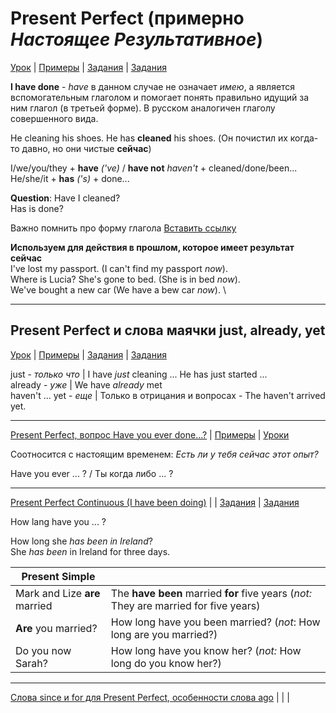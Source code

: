 # Present Perfect (примерно *Настоящее Результативное*)

[Урок](https://youtu.be/Yr6t9VaANGI) | [Примеры](https://youtu.be/IhJr00wzocI) | [Задания](https://ok-tests.ru/unit-15-red/) | [Задания](https://okaudio.ru/grammar15-1/)

**I have done** - *have* в данном случае не означает *имею*, а является вспомогательным глаголом и помогает понять правильно идущий за ним глагол (в третьей форме). В русском аналогичен глаголу совершенного вида.

He cleaning his shoes. He has **cleaned** his shoes. (Он почистил их когда-то давно, но они чистые **сейчас**)

I/we/you/they + **have** *('ve)* / **have not** *haven't* + cleaned/done/been... \
He/she/it + **has** *('s)* + done...

**Question**:
Have I cleaned? \
Has is done?

Важно помнить про форму глагола [Вставить ссылку]()

**Используем для действия в прошлом, которое имеет результат сейчас** \
I've lost my passport. (I can't find my passport *now*). \
Where is Lucia? She's gone to bed. (She is in bed *now*). \
We've bought a new car (We have a bew car *now*). \

---

## Present Perfect и слова маячки just, already, yet

[Урок](https://youtu.be/HeLMzasg2Uo) | [Примеры](https://youtu.be/somtdsCn47k) | [Задания](http://ok-tests.ru/unit-16-red/) | [Задания](http://okaudio.ru/grammar16-1/)

just - *только что*       | I have *just* cleaning ... He has just started ... \
already - *уже*           | We have *already* met \
haven't ... yet - *еще*   | Только в отрицания и вопросах - The haven't arrived yet.

---

[Present Perfect, вопрос Have you ever done...?](https://youtu.be/b_XElIBVpE0) | [Примеры](https://youtu.be/vGDFKut0_Ew) | [Уроки](http://ok-tests.ru/unit-17-red/)

Соотносится с настоящим временем: *Есть ли у тебя сейчас этот опыт?*

Have you ever ... ? / Ты когда либо ... ?


---

[Present Perfect Continuous (I have been doing)](https://youtu.be/MnIdGzRhpN8) | []() | [Задания](http://ok-tests.ru/unit-18-red/) | [Задания](http://okaudio.ru/grammar18-1/)

How lang have you ... ?

How long she *has been in Ireland*? \
She *has been* in Ireland for three days.


| Present Simple                |                                                                                       |
|-------------------------------|---------------------------------------------------------------------------------------|
| Mark and Lize **are** married | The **have been** married **for** five years (*not:* They are married for five years) |
| **Are** you married?          | How long have you been married? (*not*: How long are you married?)                    |
| Do you now Sarah?             | How long have you know her? (*not:* How long do you know her?)                        |


---

[Слова since и for для Present Perfect, особенности слова ago](https://youtu.be/FEPpNA-n9Js) | []() | []() | []()